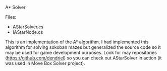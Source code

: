 A* Solver

Files:
+ AStarSolver.cs
+ IAStarNode.cs

This is an implementation of the A* algorithm. I had implemented this algorithm for solving sokoban mazes but generalized the source code so it may be used for game development purposes. Look for may repositories (https://github.com/dendriel) so you can check out AStarSolver in action (it was used in Move Box Solver project).
